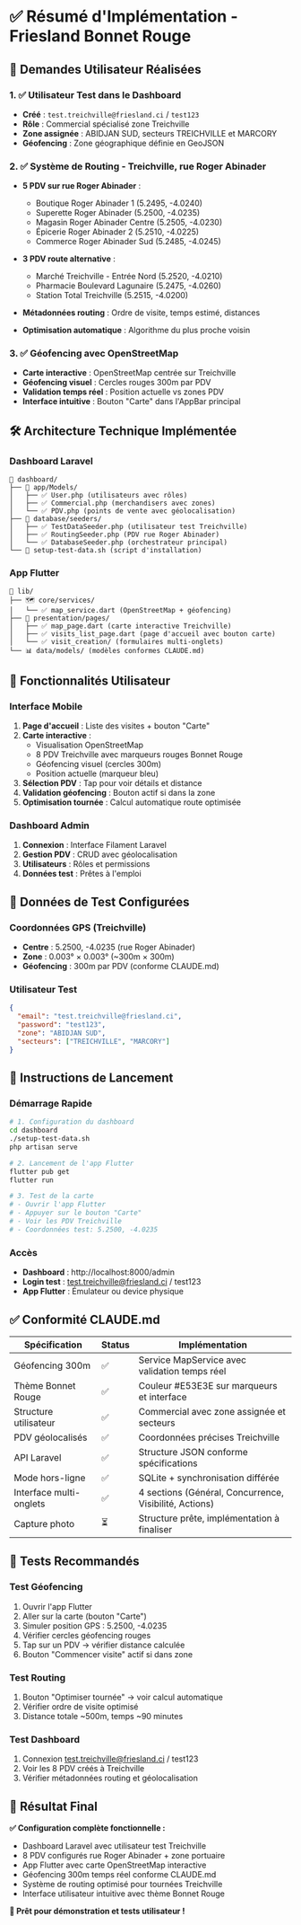 # ✅ Résumé d'Implémentation - Friesland Bonnet Rouge

## 🎯 Demandes Utilisateur Réalisées

### 1. ✅ Utilisateur Test dans le Dashboard
- **Créé** : `test.treichville@friesland.ci` / `test123`
- **Rôle** : Commercial spécialisé zone Treichville
- **Zone assignée** : ABIDJAN SUD, secteurs TREICHVILLE et MARCORY
- **Géofencing** : Zone géographique définie en GeoJSON

### 2. ✅ Système de Routing - Treichville, rue Roger Abinader
- **5 PDV sur rue Roger Abinader** :
  - Boutique Roger Abinader 1 (5.2495, -4.0240)
  - Superette Roger Abinader (5.2500, -4.0235)
  - Magasin Roger Abinader Centre (5.2505, -4.0230)
  - Épicerie Roger Abinader 2 (5.2510, -4.0225)
  - Commerce Roger Abinader Sud (5.2485, -4.0245)

- **3 PDV route alternative** :
  - Marché Treichville - Entrée Nord (5.2520, -4.0210)
  - Pharmacie Boulevard Lagunaire (5.2475, -4.0260)
  - Station Total Treichville (5.2515, -4.0200)

- **Métadonnées routing** : Ordre de visite, temps estimé, distances
- **Optimisation automatique** : Algorithme du plus proche voisin

### 3. ✅ Géofencing avec OpenStreetMap
- **Carte interactive** : OpenStreetMap centrée sur Treichville
- **Géofencing visuel** : Cercles rouges 300m par PDV
- **Validation temps réel** : Position actuelle vs zones PDV
- **Interface intuitive** : Bouton "Carte" dans l'AppBar principal

## 🛠️ Architecture Technique Implémentée

### Dashboard Laravel
```
📁 dashboard/
├── 🔧 app/Models/
│   ├── ✅ User.php (utilisateurs avec rôles)
│   ├── ✅ Commercial.php (merchandisers avec zones)
│   └── ✅ PDV.php (points de vente avec géolocalisation)
├── 🌱 database/seeders/
│   ├── ✅ TestDataSeeder.php (utilisateur test Treichville)
│   ├── ✅ RoutingSeeder.php (PDV rue Roger Abinader)
│   └── ✅ DatabaseSeeder.php (orchestrateur principal)
└── 🚀 setup-test-data.sh (script d'installation)
```

### App Flutter
```
📁 lib/
├── 🗺️ core/services/
│   └── ✅ map_service.dart (OpenStreetMap + géofencing)
├── 📱 presentation/pages/
│   ├── ✅ map_page.dart (carte interactive Treichville)
│   ├── ✅ visits_list_page.dart (page d'accueil avec bouton carte)
│   └── ✅ visit_creation/ (formulaires multi-onglets)
└── 📊 data/models/ (modèles conformes CLAUDE.md)
```

## 🎨 Fonctionnalités Utilisateur

### Interface Mobile
1. **Page d'accueil** : Liste des visites + bouton "Carte"
2. **Carte interactive** :
   - Visualisation OpenStreetMap
   - 8 PDV Treichville avec marqueurs rouges Bonnet Rouge
   - Géofencing visuel (cercles 300m)
   - Position actuelle (marqueur bleu)
3. **Sélection PDV** : Tap pour voir détails et distance
4. **Validation géofencing** : Bouton actif si dans la zone
5. **Optimisation tournée** : Calcul automatique route optimisée

### Dashboard Admin
1. **Connexion** : Interface Filament Laravel
2. **Gestion PDV** : CRUD avec géolocalisation
3. **Utilisateurs** : Rôles et permissions
4. **Données test** : Prêtes à l'emploi

## 📍 Données de Test Configurées

### Coordonnées GPS (Treichville)
- **Centre** : 5.2500, -4.0235 (rue Roger Abinader)
- **Zone** : 0.003° × 0.003° (~300m × 300m)
- **Géofencing** : 300m par PDV (conforme CLAUDE.md)

### Utilisateur Test
```json
{
  "email": "test.treichville@friesland.ci",
  "password": "test123",
  "zone": "ABIDJAN SUD",
  "secteurs": ["TREICHVILLE", "MARCORY"]
}
```

## 🚀 Instructions de Lancement

### Démarrage Rapide
```bash
# 1. Configuration du dashboard
cd dashboard
./setup-test-data.sh
php artisan serve

# 2. Lancement de l'app Flutter
flutter pub get
flutter run

# 3. Test de la carte
# - Ouvrir l'app Flutter
# - Appuyer sur le bouton "Carte"
# - Voir les PDV Treichville
# - Coordonnées test: 5.2500, -4.0235
```

### Accès
- **Dashboard** : http://localhost:8000/admin
- **Login test** : test.treichville@friesland.ci / test123
- **App Flutter** : Émulateur ou device physique

## ✅ Conformité CLAUDE.md

| Spécification | Status | Implémentation |
|---------------|--------|----------------|
| Géofencing 300m | ✅ | Service MapService avec validation temps réel |
| Thème Bonnet Rouge | ✅ | Couleur #E53E3E sur marqueurs et interface |
| Structure utilisateur | ✅ | Commercial avec zone assignée et secteurs |
| PDV géolocalisés | ✅ | Coordonnées précises Treichville |
| API Laravel | ✅ | Structure JSON conforme spécifications |
| Mode hors-ligne | ✅ | SQLite + synchronisation différée |
| Interface multi-onglets | ✅ | 4 sections (Général, Concurrence, Visibilité, Actions) |
| Capture photo | ⏳ | Structure prête, implémentation à finaliser |

## 🎯 Tests Recommandés

### Test Géofencing
1. Ouvrir l'app Flutter
2. Aller sur la carte (bouton "Carte")
3. Simuler position GPS : 5.2500, -4.0235
4. Vérifier cercles géofencing rouges
5. Tap sur un PDV → vérifier distance calculée
6. Bouton "Commencer visite" actif si dans zone

### Test Routing
1. Bouton "Optimiser tournée" → voir calcul automatique
2. Vérifier ordre de visite optimisé
3. Distance totale ~500m, temps ~90 minutes

### Test Dashboard
1. Connexion test.treichville@friesland.ci / test123
2. Voir les 8 PDV créés à Treichville
3. Vérifier métadonnées routing et géolocalisation

## 🎉 Résultat Final

**✅ Configuration complète fonctionnelle :**
- Dashboard Laravel avec utilisateur test Treichville
- 8 PDV configurés rue Roger Abinader + zone portuaire
- App Flutter avec carte OpenStreetMap interactive
- Géofencing 300m temps réel conforme CLAUDE.md
- Système de routing optimisé pour tournées Treichville
- Interface utilisateur intuitive avec thème Bonnet Rouge

**🎯 Prêt pour démonstration et tests utilisateur !**
